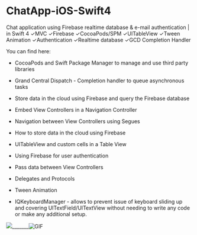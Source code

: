 # ChatApp-iOS-Swift4
Chat application using Firebase realtime database &amp; e-mail authentication | in Swift 4 ✓MVC ✓Firebase ✓CocoaPods/SPM  ✓UITableView ✓Tween Animation ✓Authentication ✓Realtime database ✓GCD Completion Handler

You can find here:

* CocoaPods and Swift Package Manager to manage and use third party libraries
* Grand Central Dispatch - Completion handler to queue asynchronous tasks
* Store data in the cloud using Firebase and query the Firebase database
* Embed View Controllers in a Navigation Controller
* Navigation between View Controllers using Segues
* How to store data in the cloud using Firebase
* UITableView and custom cells in a Table View
* Using Firebase for user authentication
* Pass data between View Controllers
* Delegates and Protocols
* Tween Animation

* IQKeyboardManager - allows to prevent issue of keyboard sliding up and covering UITextField/UITextView without needing to write any code or make any additional setup. 

<img src="https://i.imgur.com/Siz3jix.png">_______![GIF](https://s8.gifyu.com/images/Projekt-bez-tytulu4bfa6cba78f0bde3.gif) 
